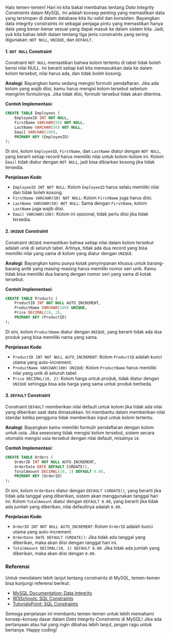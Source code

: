 Halo temen-temen! Hari ini kita bakal membahas tentang *Data Integrity Constraints* dalam MySQL. Ini adalah konsep penting yang memastikan data yang tersimpan di dalam database kita itu valid dan konsisten. Bayangkan data integrity constraints ini sebagai penjaga pintu yang memastikan hanya data yang benar-benar sesuai yang dapat masuk ke dalam sistem kita. Jadi, yuk kita bahas lebih dalam tentang tiga jenis constraints yang sering digunakan: `NOT NULL`, `UNIQUE`, dan `DEFAULT`.

#### 1. **`NOT NULL` Constraint**

Constraint `NOT NULL` memastikan bahwa kolom tertentu di tabel tidak boleh berisi nilai NULL. Ini berarti setiap kali kita memasukkan data ke dalam kolom tersebut, nilai harus ada, dan tidak boleh kosong. 

**Analogi**: Bayangkan kamu sedang mengisi formulir pendaftaran. Jika ada kolom yang wajib diisi, kamu harus mengisi kolom tersebut sebelum mengirim formulirnya. Jika tidak diisi, formulir tersebut tidak akan diterima.

**Contoh Implementasi**:

```sql
CREATE TABLE Employees (
    EmployeeID INT NOT NULL,
    FirstName VARCHAR(50) NOT NULL,
    LastName VARCHAR(50) NOT NULL,
    Email VARCHAR(100),
    PRIMARY KEY (EmployeeID)
);
```

Di sini, kolom `EmployeeID`, `FirstName`, dan `LastName` diatur dengan `NOT NULL`, yang berarti setiap record harus memiliki nilai untuk kolom-kolom ini. Kolom `Email` tidak diatur dengan `NOT NULL`, jadi bisa dibiarkan kosong jika tidak tersedia.

**Penjelasan Kode**: 
- `EmployeeID INT NOT NULL`: Kolom `EmployeeID` harus selalu memiliki nilai dan tidak boleh kosong.
- `FirstName VARCHAR(50) NOT NULL`: Kolom `FirstName` juga harus diisi.
- `LastName VARCHAR(50) NOT NULL`: Sama dengan `FirstName`, kolom `LastName` juga wajib diisi.
- `Email VARCHAR(100)`: Kolom ini opsional, tidak perlu diisi jika tidak tersedia.

#### 2. **`UNIQUE` Constraint**

Constraint `UNIQUE` memastikan bahwa setiap nilai dalam kolom tersebut adalah unik di seluruh tabel. Artinya, tidak ada dua record yang bisa memiliki nilai yang sama di kolom yang diatur dengan `UNIQUE`.

**Analogi**: Bayangkan kamu punya kotak penyimpanan khusus untuk barang-barang antik yang masing-masing harus memiliki nomor seri unik. Kamu tidak bisa memiliki dua barang dengan nomor seri yang sama di kotak tersebut.

**Contoh Implementasi**:

```sql
CREATE TABLE Products (
    ProductID INT NOT NULL AUTO_INCREMENT,
    ProductName VARCHAR(100) UNIQUE,
    Price DECIMAL(10, 2),
    PRIMARY KEY (ProductID)
);
```

Di sini, kolom `ProductName` diatur dengan `UNIQUE`, yang berarti tidak ada dua produk yang bisa memiliki nama yang sama.

**Penjelasan Kode**:
- `ProductID INT NOT NULL AUTO_INCREMENT`: Kolom `ProductID` adalah kunci utama yang auto-increment.
- `ProductName VARCHAR(100) UNIQUE`: Kolom `ProductName` harus memiliki nilai yang unik di seluruh tabel.
- `Price DECIMAL(10, 2)`: Kolom harga untuk produk, tidak diatur dengan `UNIQUE` sehingga bisa ada harga yang sama untuk produk berbeda.

#### 3. **`DEFAULT` Constraint**

Constraint `DEFAULT` memberikan nilai default untuk kolom jika tidak ada nilai yang diberikan saat data dimasukkan. Ini membantu dalam memberikan nilai standar ketika pengguna tidak memberikan input untuk kolom tertentu.

**Analogi**: Bayangkan kamu memiliki formulir pendaftaran dengan kolom untuk usia. Jika seseorang tidak mengisi kolom tersebut, sistem secara otomatis mengisi usia tersebut dengan nilai default, misalnya `18`.

**Contoh Implementasi**:

```sql
CREATE TABLE Orders (
    OrderID INT NOT NULL AUTO_INCREMENT,
    OrderDate DATE DEFAULT CURDATE(),
    TotalAmount DECIMAL(10, 2) DEFAULT 0.00,
    PRIMARY KEY (OrderID)
);
```

Di sini, kolom `OrderDate` diatur dengan `DEFAULT CURDATE()`, yang berarti jika tidak ada tanggal yang diberikan, sistem akan menggunakan tanggal hari ini. Kolom `TotalAmount` diatur dengan `DEFAULT 0.00`, yang berarti jika tidak ada jumlah yang diberikan, nilai defaultnya adalah `0.00`.

**Penjelasan Kode**:
- `OrderID INT NOT NULL AUTO_INCREMENT`: Kolom `OrderID` adalah kunci utama yang auto-increment.
- `OrderDate DATE DEFAULT CURDATE()`: Jika tidak ada tanggal yang diberikan, maka akan diisi dengan tanggal hari ini.
- `TotalAmount DECIMAL(10, 2) DEFAULT 0.00`: Jika tidak ada jumlah yang diberikan, maka akan diisi dengan `0.00`.

### Referensi

Untuk mendalami lebih lanjut tentang constraints di MySQL, temen-temen bisa kunjungi referensi berikut:

- [MySQL Documentation: Data Integrity](https://dev.mysql.com/doc/refman/8.0/en/data-integrity.html)
- [W3Schools: SQL Constraints](https://www.w3schools.com/sql/sql_constraints.asp)
- [TutorialsPoint: SQL Constraints](https://www.tutorialspoint.com/sql/sql-constraints.htm)

Semoga penjelasan ini membantu temen-temen untuk lebih memahami konsep-konsep dasar dalam *Data Integrity Constraints* di MySQL! Jika ada pertanyaan atau hal yang ingin dibahas lebih lanjut, jangan ragu untuk bertanya. Happy coding!
